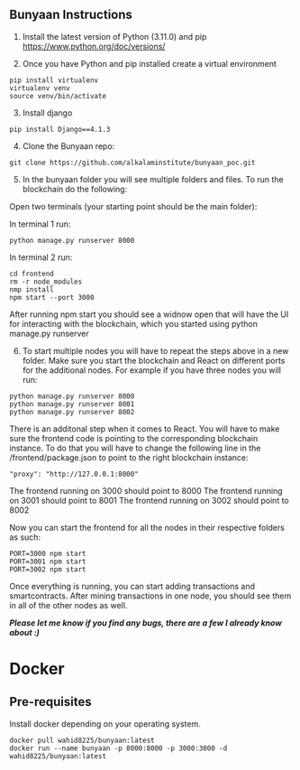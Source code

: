 ## Bunyaan Instructions

1. Install the latest version of Python (3.11.0) and pip
   https://www.python.org/doc/versions/

2. Once you have Python and pip installed create a virtual environment

```
pip install virtualenv
virtualenv venv
source venv/bin/activate
```

3. Install django

```
pip install Django==4.1.3
```

4. Clone the Bunyaan repo:

```
git clone https://github.com/alkalaminstitute/bunyaan_poc.git
```

5. In the bunyaan folder you will see multiple folders and files. To run the blockchain do the following:

Open two terminals (your starting point should be the main folder):

In terminal 1 run:

```
python manage.py runserver 8000

```

In terminal 2 run:

```
cd frontend
rm -r node_modules
nmp install
npm start --port 3000
```

After running npm start you should see a widnow open that will have the UI for interacting with the blockchain, which you started using python manage.py runserver

6. To start multiple nodes you will have to repeat the steps above in a new folder. Make sure you start the blockchain and React on different ports for the additional nodes. For example if you have three nodes you will run:

```
python manage.py runserver 8000
python manage.py runserver 8001
python manage.py runserver 8002
```

There is an additonal step when it comes to React. You will have to make sure the frontend code is pointing to the corresponding blockchain instance. To do that you will have to change the following line in the /frontend/package.json to point to the right blockchain instance:

```
"proxy": "http://127.0.0.1:8000"
```

The frontend running on 3000 should point to 8000
The frontend running on 3001 should point to 8001
The frontend running on 3002 should point to 8002

Now you can start the frontend for all the nodes in their respective folders as such:

```
PORT=3000 npm start
PORT=3001 npm start
PORT=3002 npm start
```

Once everything is running, you can start adding transactions and smartcontracts. After mining transactions in one node, you should see them in all of the other nodes as well.

**_Please let me know if you find any bugs, there are a few I already know about :)_**

# Docker 

## Pre-requisites

Install docker depending  on your operating system. 

```
docker pull wahid8225/bunyaan:latest
docker run --name bunyaan -p 8000:8000 -p 3000:3000 -d wahid8225/bunyaan:latest
```
